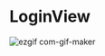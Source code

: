 # LoginView

![ezgif com-gif-maker](https://user-images.githubusercontent.com/59811450/116428971-6349e700-a880-11eb-8f4e-0dd24c2ed164.gif)
